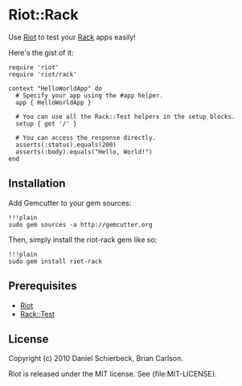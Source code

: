 
# Riot::Rack

Use [Riot](http://github.com/thumblemonks/riot/) to test your [Rack](http://rack.rubyforge.org/)
apps easily!

Here's the gist of it:

    require 'riot'
    require 'riot/rack'

    context "HelloWorldApp" do
      # Specify your app using the #app helper.
      app { HelloWorldApp }

      # You can use all the Rack::Test helpers in the setup blocks.
      setup { get '/' }

      # You can access the response directly.
      asserts(:status).equals(200)
      asserts(:body).equals("Hello, World!")
    end


## Installation

Add Gemcutter to your gem sources:

    !!!plain
    sudo gem sources -a http://gemcutter.org

Then, simply install the riot-rack gem like so:

    !!!plain
    sudo gem install riot-rack


## Prerequisites

- [Riot](http://github.com/thumblemonks/riot)
- [Rack::Test](http://github.com/brynary/rack-test)


## License

Copyright (c) 2010 Daniel Schierbeck, Brian Carlson.

Riot is released under the MIT license. See {file:MIT-LICENSE}.
